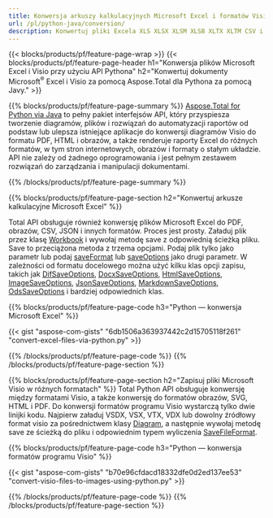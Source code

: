 ```yaml
---
title: Konwersja arkuszy kalkulacyjnych Microsoft Excel i formatów Visio za pomocą Pythona 
url: /pl/python-java/conversion/
description: Konwertuj pliki Excela XLS XLSX XLSM XLSB XLTX XLTM CSV i więcej, a także formaty Visio VSDX VSX VTX VDX VSSX VSTX VSDM VSSM VSTM itp. tylko kilka linijek kodu Pythona.
---
```


{{< blocks/products/pf/feature-page-wrap >}}
{{< blocks/products/pf/feature-page-header h1="Konwersja plików Microsoft Excel i Visio przy użyciu API Pythona" h2="Konwertuj dokumenty Microsoft<sup>&reg;</sup> Excel i Visio za pomocą Aspose.Total dla Pythona za pomocą Javy." >}}

{{% blocks/products/pf/feature-page-summary %}}
[Aspose.Total for Python via Java](https://products.aspose.com/total/python-java/) to pełny pakiet interfejsów API, który przyspiesza tworzenie diagramów, plików i rozwiązań do automatyzacji raportów od podstaw lub ulepsza istniejące aplikacje do konwersji diagramów Visio do formatu PDF, HTML i obrazów, a także renderuje raporty Excel do różnych formatów, w tym stron internetowych, obrazów i formaty o stałym układzie. API nie zależy od żadnego oprogramowania i jest pełnym zestawem rozwiązań do zarządzania i manipulacji dokumentami.

{{% /blocks/products/pf/feature-page-summary  %}}

{{% blocks/products/pf/feature-page-section  h2="Konwertuj arkusze kalkulacyjne Microsoft Excel" %}}

Total API obsługuje również konwersję plików Microsoft Excel do PDF, obrazów, CSV, JSON i innych formatów. Proces jest prosty. Załaduj plik przez klasę [Workbook](https://reference.aspose.com/cells/python-java/asposecells.api/Workbook) i wywołaj metodę save z odpowiednią ścieżką pliku. Save to przeciążona metoda z trzema opcjami. Podaj plik tylko jako parametr lub podaj [saveFormat](https://reference.aspose.com/cells/python-java/asposecells.api/SaveFormat) lub [saveOptions](https://reference.aspose.com/cells/python-java/asposecells.api/SaveOptions) jako drugi parametr. W zależności od formatu docelowego można użyć kilku klas opcji zapisu, takich jak [DifSaveOptions](https://reference.aspose.com/cells/python-java/asposecells.api/DifSaveOptions), [DocxSaveOptions](https://reference.aspose.com/cells/python-java/asposecells.api/DocxSaveOptions), [HtmlSaveOptions](https://reference.aspose.com/cells/python-java/asposecells.api/HtmlSaveOptions), [ImageSaveOptions](https://reference.aspose.com/cells/python-java/asposecells.api/ImageSaveOptions), [JsonSaveOptions](https://reference.aspose.com/cells/python-java/asposecells.api/JsonSaveOptions), [MarkdownSaveOptions](https://reference.aspose.com/cells/python-java/asposecells.api/MarkdownSaveOptions), [OdsSaveOptions](https://reference.aspose.com/cells/python-java/asposecells.api/OdsSaveOptions) i bardziej odpowiednich klas.

{{% blocks/products/pf/feature-page-code h3="Python — konwersja Microsoft Excel" %}}

{{< gist "aspose-com-gists" "6db1506a363937442c2d15705118f261" "convert-excel-files-via-python.py" >}}

{{% /blocks/products/pf/feature-page-code  %}}
{{% /blocks/products/pf/feature-page-section %}}

{{% blocks/products/pf/feature-page-section  h2="Zapisuj pliki Microsoft Visio w różnych formatach" %}}
Total Python API obsługuje konwersję między formatami Visio, a także konwersję do formatów obrazów, SVG, HTML i PDF. Do konwersji formatów programu Visio wystarczą tylko dwie linijki kodu. Najpierw załaduj VSDX, VSX, VTX, VDX lub dowolny źródłowy format visio za pośrednictwem klasy [Diagram](https://reference.aspose.com/diagram/python-java/asposediagram.api/Diagram), a następnie wywołaj metodę save ze ścieżką do pliku i odpowiednim typem wyliczenia [SaveFileFormat](https://reference.aspose.com/diagram/python-java/asposediagram.api/SaveFileFormat).  

{{% blocks/products/pf/feature-page-code h3="Python — konwersja formatów programu Visio" %}}

{{< gist "aspose-com-gists" "b70e96cfdacd18332dfe0d2ed137ee53" "convert-visio-files-to-images-using-python.py" >}}

{{% /blocks/products/pf/feature-page-code  %}}
{{% /blocks/products/pf/feature-page-section %}}